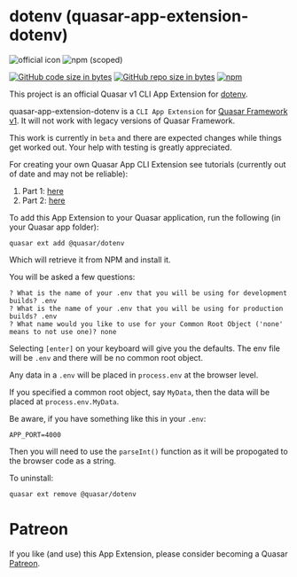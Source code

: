 dotenv (quasar-app-extension-dotenv)
===

![official icon](https://img.shields.io/badge/Quasar%201.0-Official%20CLI%20App%20Extension-green.svg)
![npm (scoped)](https://img.shields.io/npm/v/@quasar/quasar-app-extension-dotenv.svg?style=plastic)

[![GitHub code size in bytes](https://img.shields.io/github/languages/code-size/quasarframework/app-extension-dotenv.svg)]()
[![GitHub repo size in bytes](https://img.shields.io/github/repo-size/quasarframework/app-extension-dotenv.svg)]()
[![npm](https://img.shields.io/npm/dt/@quasar/quasar-app-extension-dotenv.svg)](https://www.npmjs.com/package/@quasar/quasar-app-extension-dotenv)

This project is an official Quasar v1 CLI App Extension for [dotenv](https://www.npmjs.com/package/dotenv).

quasar-app-extension-dotenv is a `CLI App Extension` for [Quasar Framework v1](https://v1.quasar-framework.org/). It will not work with legacy versions of Quasar Framework.

This work is currently in `beta` and there are expected changes while things get worked out. Your help with testing is greatly appreciated.

For creating your own Quasar App CLI Extension see tutorials (currently out of date and may not be reliable):
1. Part 1: [here](https://medium.com/p/4a87561336ef)
2. Part 2: [here](https://medium.com/p/dac4740c1daa)

To add this App Extension to your Quasar application, run the following (in your Quasar app folder):

```
quasar ext add @quasar/dotenv
```
Which will retrieve it from NPM and install it.

You will be asked a few questions:
```
? What is the name of your .env that you will be using for development builds? .env
? What is the name of your .env that you will be using for production builds? .env
? What name would you like to use for your Common Root Object ('none' means to not use one)? none
```
Selecting `[enter]` on your keyboard will give you the defaults. The env file will be `.env` and there will be no common root object.

Any data in a `.env` will be placed in `process.env` at the browser level. 

If you specified a common root object, say `MyData`, then the data will be placed at `process.env.MyData`.

Be aware, if you have something like this in your `.env`:

`APP_PORT=4000`

Then you will need to use the `parseInt()` function as it will be propogated to the browser code as a string.

To uninstall:
```
quasar ext remove @quasar/dotenv
```

# Patreon
If you like (and use) this App Extension, please consider becoming a Quasar [Patreon](https://www.patreon.com/quasarframework).
